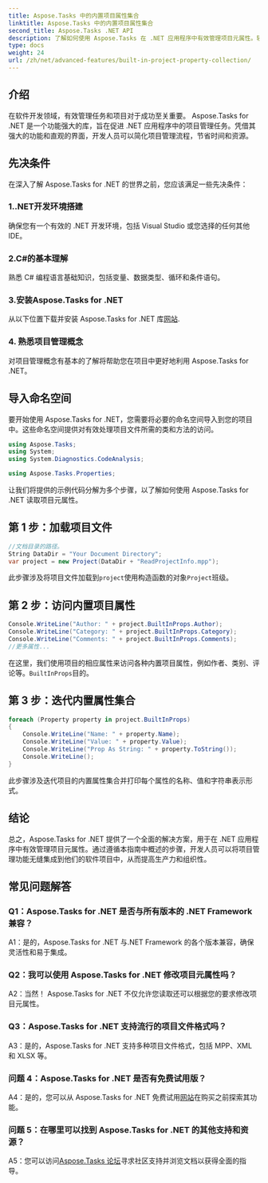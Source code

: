 ```yaml
---
title: Aspose.Tasks 中的内置项目属性集合
linktitle: Aspose.Tasks 中的内置项目属性集合
second_title: Aspose.Tasks .NET API
description: 了解如何使用 Aspose.Tasks 在 .NET 应用程序中有效管理项目元属性。轻松读取、修改和迭代属性。
type: docs
weight: 24
url: /zh/net/advanced-features/built-in-project-property-collection/
---
```

## 介绍

在软件开发领域，有效管理任务和项目对于成功至关重要。 Aspose.Tasks for .NET 是一个功能强大的库，旨在促进 .NET 应用程序中的项目管理任务。凭借其强大的功能和直观的界面，开发人员可以简化项目管理流程，节省时间和资源。

## 先决条件

在深入了解 Aspose.Tasks for .NET 的世界之前，您应该满足一些先决条件：

### 1..NET开发环境搭建

确保您有一个有效的 .NET 开发环境，包括 Visual Studio 或您选择的任何其他 IDE。

### 2.C#的基本理解

熟悉 C# 编程语言基础知识，包括变量、数据类型、循环和条件语句。

### 3.安装Aspose.Tasks for .NET

从以下位置下载并安装 Aspose.Tasks for .NET 库[网站](https://releases.aspose.com/tasks/net/).

### 4. 熟悉项目管理概念

对项目管理概念有基本的了解将帮助您在项目中更好地利用 Aspose.Tasks for .NET。

## 导入命名空间

要开始使用 Aspose.Tasks for .NET，您需要将必要的命名空间导入到您的项目中。这些命名空间提供对有效处理项目文件所需的类和方法的访问。

```csharp
using Aspose.Tasks;
using System;
using System.Diagnostics.CodeAnalysis;

using Aspose.Tasks.Properties;

```

让我们将提供的示例代码分解为多个步骤，以了解如何使用 Aspose.Tasks for .NET 读取项目元属性。

## 第 1 步：加载项目文件

```csharp
//文档目录的路径。
String DataDir = "Your Document Directory";
var project = new Project(DataDir + "ReadProjectInfo.mpp");
```

此步骤涉及将项目文件加载到`project`使用构造函数的对象`Project`班级。

## 第 2 步：访问内置项目属性

```csharp
Console.WriteLine("Author: " + project.BuiltInProps.Author);
Console.WriteLine("Category: " + project.BuiltInProps.Category);
Console.WriteLine("Comments: " + project.BuiltInProps.Comments);
//更多属性...
```

在这里，我们使用项目的相应属性来访问各种内置项目属性，例如作者、类别、评论等。`BuiltInProps`目的。

## 第 3 步：迭代内置属性集合

```csharp
foreach (Property property in project.BuiltInProps)
{
    Console.WriteLine("Name: " + property.Name);
    Console.WriteLine("Value: " + property.Value);
    Console.WriteLine("Prop As String: " + property.ToString());
    Console.WriteLine();
}
```

此步骤涉及迭代项目的内置属性集合并打印每个属性的名称、值和字符串表示形式。

## 结论

总之，Aspose.Tasks for .NET 提供了一个全面的解决方案，用于在 .NET 应用程序中有效管理项目元属性。通过遵循本指南中概述的步骤，开发人员可以将项目管理功能无缝集成到他们的软件项目中，从而提高生产力和组织性。

## 常见问题解答

### Q1：Aspose.Tasks for .NET 是否与所有版本的 .NET Framework 兼容？

A1：是的，Aspose.Tasks for .NET 与.NET Framework 的各个版本兼容，确保灵活性和易于集成。

### Q2：我可以使用 Aspose.Tasks for .NET 修改项目元属性吗？

A2：当然！ Aspose.Tasks for .NET 不仅允许您读取还可以根据您的要求修改项目元属性。

### Q3：Aspose.Tasks for .NET 支持流行的项目文件格式吗？

A3：是的，Aspose.Tasks for .NET 支持多种项目文件格式，包括 MPP、XML 和 XLSX 等。

### 问题 4：Aspose.Tasks for .NET 是否有免费试用版？

 A4：是的，您可以从 Aspose.Tasks for .NET 免费试用[网站](https://releases.aspose.com/tasks/net/)在购买之前探索其功能。

### 问题 5：在哪里可以找到 Aspose.Tasks for .NET 的其他支持和资源？

 A5：您可以访问[Aspose.Tasks 论坛](https://forum.aspose.com/c/tasks/15)寻求社区支持并浏览文档以获得全面的指导。
